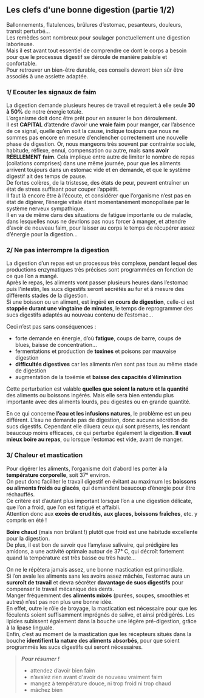 ## Les clefs d'une bonne digestion (partie 1/2)

Ballonnements, flatulences, brûlures d’estomac, pesanteurs, douleurs, transit perturbé…  
Les remèdes sont nombreux pour soulager ponctuellement une digestion laborieuse.  
Mais il est avant tout essentiel de comprendre ce dont le corps a besoin pour que le processus digestif se déroule de manière paisible et confortable.  
Pour retrouver un bien-être durable, ces conseils devront bien sûr être associés à une assiette adaptée.  

### 1/ Ecouter les signaux de faim

La digestion demande plusieurs heures de travail et requiert à elle seule **30 à 50%** de notre énergie totale.  
L’organisme doit donc être prêt pour en assurer le bon déroulement.  
Il est **CAPITAL** d’attendre d’avoir une **vraie faim** pour manger, car l’absence de ce signal, quelle qu’en soit la cause, indique toujours que nous ne sommes pas encore en mesure d’enclencher correctement une nouvelle phase de digestion.
Or, nous mangeons très souvent par contrainte sociale, habitude, réflexe, ennui, compensation ou autre, mais **sans avoir RÉELLEMENT faim**.
Cela implique entre autre de limiter le nombre de repas (collations comprises) dans une même journée, pour que les aliments arrivent toujours dans un estomac vide et en demande, et que le système digestif ait des temps de pause.  
De fortes colères, de la tristesse, des états de peur, peuvent entraîner un état de stress suffisant pour couper l’appétit.  
Il faut là encore être à l’écoute, et considérer que l’organisme n’est pas en état de digérer, l’énergie vitale étant momentanément monopolisée par le système nerveux sympathique.  
Il en va de même dans des situations de fatigue importante ou de maladie, dans lesquelles nous ne devrions pas nous forcer à manger, et attendre d’avoir de nouveau faim, pour laisser au corps le temps de récupérer assez d’énergie pour la digestion…

### 2/ Ne pas interrompre la digestion

La digestion d’un repas est un processus très complexe, pendant lequel des productions enzymatiques très précises sont programmées en fonction de ce que l’on a mangé.  
Après le repas, les aliments vont passer plusieurs heures dans l’estomac puis l'intestin, les sucs digestifs seront sécrétés au fur et à mesure des différents stades de la digestion.  
Si une boisson ou un aliment, est ingéré **en cours de digestion**, celle-ci est **stoppée durant une vingtaine de minutes**, le temps de reprogrammer des sucs digestifs adaptés au nouveau contenu de l’estomac…  

Ceci n’est pas sans conséquences :  
- forte demande en énergie, d’où **fatigue**, coups de barre, coups de blues, baisse de concentration…  
- fermentations et production de **toxines** et poisons par mauvaise digestion  
- **difficultés digestives** car les aliments n’en sont pas tous au même stade de digestion  
- augmentation de la toxémie et **baisse des capacités d’élimination**  

Cette perturbation est valable **quelles que soient la nature et la quantité** des aliments ou boissons ingérés. Mais elle sera bien entendu plus importante avec des aliments lourds, peu digestes ou en grande quantité.

En ce qui concerne **l’eau et les infusions natures**, le problème est un peu différent.
L’eau ne demande pas de digestion, donc aucune sécrétion de sucs digestifs.
Cependant elle diluera ceux qui sont présents, les rendant beaucoup moins efficaces, ce qui perturbe également la digestion.
**Il vaut mieux boire au repas**, ou lorsque l’estomac est vide, avant de manger.

### 3/ Chaleur et mastication

Pour digérer les aliments, l’organisme doit d’abord les porter à la **température corporelle**, soit 37° environ.  
On peut donc faciliter le travail digestif en évitant au maximum les **boissons ou aliments froids ou glacés**, qui demandent beaucoup d’énergie pour être réchauffés.  
Ce critère est d’autant plus important lorsque l’on a une digestion délicate, que l’on a froid, que l’on est fatigué et affaibli.  
Attention donc aux **excès de crudités, aux glaces, boissons fraîches**, etc. y compris en été !

**Boire chaud** (mais non brûlant !) plutôt que froid est une habitude excellente pour la digestion.  
De plus, il est bon de savoir que l’amylase salivaire, qui prédigère les amidons, a une activité optimale autour de 37° C, qui décroît fortement quand la température est très basse ou très haute…

On ne le répètera jamais assez, une bonne mastication est primordiale.  
Si l’on avale les aliments sans les avoirs assez mâchés, l’estomac aura un **surcroît de travail** et devra sécréter **davantage de sucs digestifs** pour compenser le travail mécanique des dents.  
Manger fréquemment des **aliments mixés** (purées, soupes, smoothies et autres) n’est pas non plus une bonne idée.  
En effet, outre le rôle de broyage, la mastication est nécessaire pour que les féculents soient suffisamment imprégnés de salive, et ainsi prédigérés.
Les lipides subissent également dans la bouche une légère pré-digestion, grâce à la lipase linguale.  
Enfin, c’est au moment de la mastication que les récepteurs situés dans la bouche **identifient la nature des aliments absorbés**, pour que soient programmés les sucs digestifs qui seront nécessaires.



> **_Pour résumer !_**
> - attendez d’avoir bien faim
> - n’avalez rien avant d'avoir de nouveau vraiment faim
> - mangez à température douce, ni trop froid ni trop chaud
> - mâchez bien

